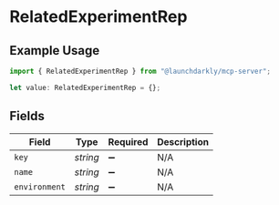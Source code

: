 # RelatedExperimentRep

## Example Usage

```typescript
import { RelatedExperimentRep } from "@launchdarkly/mcp-server";

let value: RelatedExperimentRep = {};
```

## Fields

| Field              | Type               | Required           | Description        |
| ------------------ | ------------------ | ------------------ | ------------------ |
| `key`              | *string*           | :heavy_minus_sign: | N/A                |
| `name`             | *string*           | :heavy_minus_sign: | N/A                |
| `environment`      | *string*           | :heavy_minus_sign: | N/A                |